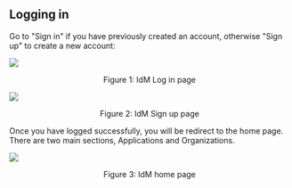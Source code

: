 ## Logging in

Go to "Sign in" if you have previously created an account, otherwise "Sign up"
to create a new account:

![](https://raw.githubusercontent.com/ging/fiware-idm/master/doc/resources/UserGuide_login.png)

<p align="center">Figure 1: IdM Log in page</p>

![](https://raw.githubusercontent.com/ging/fiware-idm/master/doc/resources/UserGuide_signup.png)

<p align="center">Figure 2: IdM Sign up page</p>

Once you have logged successfully, you will be redirect to the home page. There
are two main sections, Applications and Organizations.

![](https://raw.githubusercontent.com/ging/fiware-idm/master/doc/resources/UserGuide_homepage1.png)

<p align="center">Figure 3: IdM home page</p>

